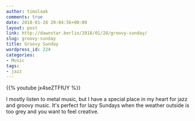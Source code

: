 ```yaml
---
author: timolaak
comments: true
date: 2018-01-28 20:04:56+00:00
layout: post
link: http://dawnstar.berlin/2018/01/28/groovy-sunday/
slug: groovy-sunday
title: Groovy Sunday
wordpress_id: 224
categories:
- Music
tags:
- jazz
---
```


{{% youtube jx4seZTFfUY %}}

I mostly listen to metal music, but I have a special place in my heart for jazz and groovy music. It's perfect for lazy Sundays when the weather outside is too grey and you want to feel creative.
